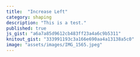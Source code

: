 ```yaml
---
title:  "Increase Left"
category: shaping
description: "This is a test."
published: true
js_gist: "a6a7a85d9612cb483ff23a4a6c9b5311"
knitout_gist: "333991193c3a166e690aa4a13138a5c0"
image: "assets/images/IMG_1565.jpeg"
---
```


